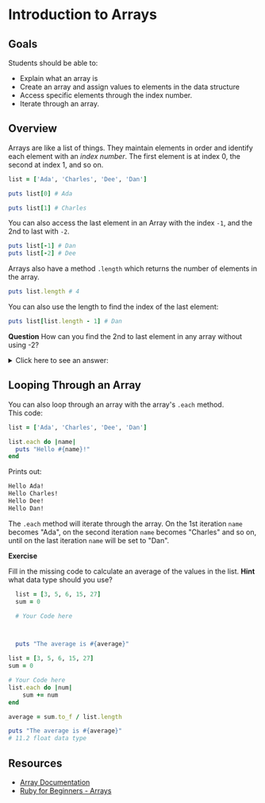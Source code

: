 # Introduction to Arrays

## Goals

Students should be able to:

- Explain what an array is
- Create an array and assign values to elements in the data structure
- Access specific elements through the index number.
- Iterate through an array.

## Overview

Arrays are like a list of things.  They maintain elements in order and identify each element with an _index number_.  The first element is at index 0, the second at index 1, and so on.

```ruby
list = ['Ada', 'Charles', 'Dee', 'Dan']

puts list[0] # Ada

puts list[1] # Charles
```

You can also access the last element in an Array with the index `-1`, and the 2nd to last with `-2`.

```ruby
puts list[-1] # Dan
puts list[-2] # Dee
```

Arrays also have a method `.length` which returns the number of elements in the array.

```ruby
puts list.length # 4
```

You can also use the length to find the index of the last element:

```ruby
puts list[list.length - 1] # Dan
```

**Question**  How can you find the 2nd to last element in any array without using -2?

<details>
  <summary>
    Click here to see an answer:
  </summary>

  `puts list[list.length -2]`
</details>

## Looping Through an Array

You can also loop through an array with the array's `.each` method.  
This code:

```ruby
list = ['Ada', 'Charles', 'Dee', 'Dan']

list.each do |name|
  puts "Hello #{name}!"
end
```

Prints out:

```bash
Hello Ada!
Hello Charles!
Hello Dee!
Hello Dan!
```

The `.each` method will iterate through the array.  On the 1st iteration `name` becomes "Ada", on the second iteration `name` becomes "Charles" and so on, until on the last iteration `name` will be set to "Dan".  

**Exercise**

Fill in the missing code to calculate an average of the values in the list.  **Hint** what data type should you use?

```ruby
  list = [3, 5, 6, 15, 27]
  sum = 0

  # Your Code here



  puts "The average is #{average}"
```

```ruby
list = [3, 5, 6, 15, 27]
sum = 0

# Your Code here
list.each do |num|
    sum += num
end

average = sum.to_f / list.length

puts "The average is #{average}"
# 11.2 float data type
```
## Resources

- [Array Documentation](https://ruby-doc.org/core/Array.html)
- [Ruby for Beginners - Arrays](http://ruby-for-beginners.rubymonstas.org/built_in_classes/arrays.html)

